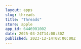 ```yaml
---
layout: apps
slug: threads
title: "Threads"
store: apple
app_id: 6446901002
date: 2025-03-24T14:00:30Z
published: 2023-12-14T08:00:00Z
---
```

